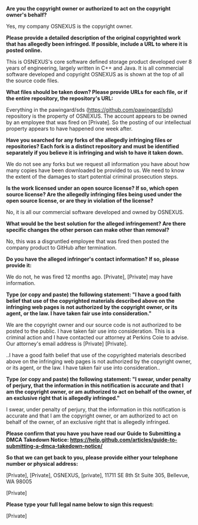 **Are you the copyright owner or authorized to act on the copyright owner's behalf?**

Yes, my company OSNEXUS is the copyright owner.

**Please provide a detailed description of the original copyrighted work that has allegedly been infringed. If possible, include a URL to where it is posted online.**

This is OSNEXUS's core software defined storage product developed over 8 years of engineering, largely written in C++ and Java. It is all commercial software developed and copyright OSNEXUS as is shown at the top of all the source code files.

**What files should be taken down? Please provide URLs for each file, or if the entire repository, the repository's URL:**

Everything in the pawingard/sds (https://github.com/pawingard/sds) repository is the property of OSNEXUS. The account appears to be owned by an employee that was fired on [Private]. So the posting of our intellectual property appears to have happened one week after.

**Have you searched for any forks of the allegedly infringing files or repositories? Each fork is a distinct repository and must be identified separately if you believe it is infringing and wish to have it taken down.**

We do not see any forks but we request all information you have about how many copies have been downloaded be provided to us. We need to know the extent of the damages to start potential criminal prosecution steps.

**Is the work licensed under an open source license? If so, which open source license? Are the allegedly infringing files being used under the open source license, or are they in violation of the license?**

No, it is all our commercial software developed and owned by OSNEXUS.

**What would be the best solution for the alleged infringement? Are there specific changes the other person can make other than removal?**

No, this was a disgruntled employee that was fired then posted the company product to GitHub after termination.

**Do you have the alleged infringer's contact information? If so, please provide it:**

We do not, he was fired 12 months ago. [Private], [Private] may have information.

**Type (or copy and paste) the following statement: "I have a good faith belief that use of the copyrighted materials described above on the infringing web pages is not authorized by the copyright owner, or its agent, or the law. I have taken fair use into consideration."**

We are the copyright owner and our source code is not authorized to be posted to the public. I have taken fair use into consideration. This is a criminal action and I have contacted our attorney at Perkins Coie to advise. Our attorney's email address is [Private] [Private].

..I have a good faith belief that use of the copyrighted materials described above on the infringing web pages is not authorized by the copyright owner, or its agent, or the law. I have taken fair use into consideration..

**Type (or copy and paste) the following statement: "I swear, under penalty of perjury, that the information in this notification is accurate and that I am the copyright owner, or am authorized to act on behalf of the owner, of an exclusive right that is allegedly infringed."**

I swear, under penalty of perjury, that the information in this notification is accurate and that I am the copyright owner, or am authorized to act on behalf of the owner, of an exclusive right that is allegedly infringed.

**Please confirm that you have you have read our Guide to Submitting a DMCA Takedown Notice:
https://help.github.com/articles/guide-to-submitting-a-dmca-takedown-notice/**

**So that we can get back to you, please provide either your telephone number or physical address:**

[Private], [Private], OSNEXUS, [private], 11711 SE 8th St Suite 305, Bellevue, WA 98005

[Private]

**Please type your full legal name below to sign this request:**

[Private]

